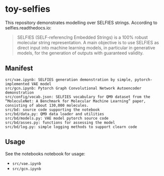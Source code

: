 # toy-selfies

This repository demonstrates modelling over SELFIES strings. According to selfies.readthedocs.io:

> SELFIES (SELF-referencIng Embedded Strings) is a 100% robust
  molecular string representation. A main objective is to use SELFIES
  as direct input into machine learning models, in particular in
  generative models, for the generation of outputs with guaranteed
  validity.

## Manifest

```
src/vae.ipynb: SELFIES generation demonstration by simple, pytorch-implemented VAE model
src/gcn.ipynb: Pytorch Graph Convolutional Network Autoencoder demonstration
src/config/vocab.json: SELFIES vocabulary for QM9 dataset from the “MoleculeNet: A Benchmark for Molecular Machine Learning” paper, consisting of about 130,000 molecules.
src/bd: source code supporting the notebook
src/bd/data.py: QM9 data loader and utilities
src/bd/models.py: VAE model pytorch source code
src/bd/asses.py: functions for assessing the model
src/bd/log.py: simple logging methods to support clearn code
```

## Usage

See the notebooks notebook for usage:

 -  `src/vae.ipynb`
 -  `src/gcn.ipynb`
